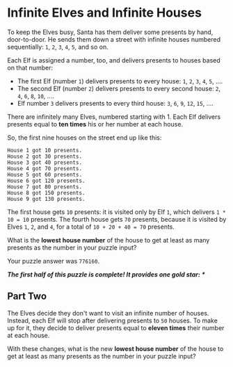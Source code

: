 # Infinite Elves and Infinite Houses

To keep the Elves busy, Santa has them deliver some presents by hand, door-to-door. He sends them down a street with
infinite houses numbered sequentially: `1`, `2`, `3`, `4`, `5`, and so on.

Each Elf is assigned a number, too, and delivers presents to houses based on that number:

- The first Elf (number `1`) delivers presents to every house: `1`, `2`, `3`, `4`, `5`, ....
- The second Elf (number `2`) delivers presents to every second house: `2`, `4`, `6`, `8`, `10`, ....
- Elf number `3` delivers presents to every third house: `3`, `6`, `9`, `12`, `15`, ....

There are infinitely many Elves, numbered starting with 1. Each Elf delivers presents equal to **ten times** his or her
number at each house.

So, the first nine houses on the street end up like this:

```
House 1 got 10 presents.
House 2 got 30 presents.
House 3 got 40 presents.
House 4 got 70 presents.
House 5 got 60 presents.
House 6 got 120 presents.
House 7 got 80 presents.
House 8 got 150 presents.
House 9 got 130 presents.
```

The first house gets `10` presents: it is visited only by Elf `1`, which delivers `1 * 10 = 10` presents. The fourth
house gets `70` presents, because it is visited by Elves `1`, `2`, and `4`, for a total of `10 + 20 + 40 = 70` presents.

What is the **lowest house number** of the house to get at least as many presents as the number in your puzzle input?

Your puzzle answer was `776160`.

*__The first half of this puzzle is complete! It provides one gold star: *__*

## Part Two

The Elves decide they don't want to visit an infinite number of houses. Instead, each Elf will stop after delivering
presents to `50` houses. To make up for it, they decide to deliver presents equal to **eleven times** their number at
each house.

With these changes, what is the new **lowest house number** of the house to get at least as many presents as the number
in your puzzle input?
